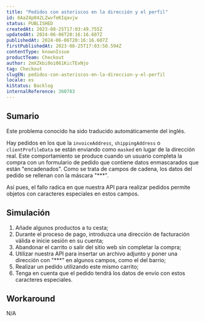 ```yaml
---
title: "Pedidos con asteriscos en la dirección y el perfil"
id: 6AaZ4p042LZwvfeKIqavjw
status: PUBLISHED
createdAt: 2023-08-25T17:03:49.755Z
updatedAt: 2024-06-06T20:16:16.607Z
publishedAt: 2024-06-06T20:16:16.607Z
firstPublishedAt: 2023-08-25T17:03:50.594Z
contentType: knownIssue
productTeam: Checkout
author: 2mXZkbi0oi061KicTExNjo
tag: Checkout
slugEN: pedidos-con-asteriscos-en-la-direccion-y-el-perfil
locale: es
kiStatus: Backlog
internalReference: 360783
---
```


## Sumario

<div class="alert alert-info">
  <p>Este problema conocido ha sido traducido automáticamente del inglés.</p>
</div>


Hay pedidos en los que la `invoiceAddress`, `shippingAddress` o `clientProfileData` se están enviando como `masked` en lugar de la dirección real. Este comportamiento se produce cuando un usuario completa la compra con un formulario de pedido que contiene datos enmascarados que están "encadenados". Como se trata de campos de cadena, los datos del pedido se rellenan con la máscara "***".

Así pues, el fallo radica en que nuestra API para realizar pedidos permite objetos con caracteres especiales en estos campos.


##

## Simulación



1. Añade algunos productos a tu cesta;
2. Durante el proceso de pago, introduzca una dirección de facturación válida e inicie sesión en su cuenta;
3. Abandonar el carrito o salir del sitio web sin completar la compra;
4. Utilizar nuestra API para insertar un archivo adjunto y poner una dirección con "***" en algunos campos, como el del barrio;
5. Realizar un pedido utilizando este mismo carrito;
6. Tenga en cuenta que el pedido tendrá los datos de envío con estos caracteres especiales.


##

## Workaround


N/A





